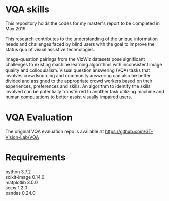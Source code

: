 # VQA skills

This repository holds the codes for my master's report to be completed in May 2019.

This research contributes to the understanding of the unique information needs and challenges faced by blind users with the goal to improve the status quo of visual assistive technologies.

Image-question pairings from the VizWiz datasets pose significant challenges to existing machine learning algorithms with inconsistent image quality and colloquialism. Visual question answering (VQA) tasks that involves crowdsourcing and community answering can also be better divided and assigned to the appropriate crowd workers based on their experiences, preferences and skills. An algorithm to identify the skills involved can be potentially transferred to another task utilizing machine and human computations to better assist visually impaired users.

# VQA Evaluation
The original VQA evaluation repo is available at https://github.com/GT-Vision-Lab/VQA

# Requirements
python 3.7.2 <br />
scikit-image 0.14.0 <br />
matplotlib 3.0.0 <br />
scipy 1.2.0 <br />
pandas 0.24.0 <br />
